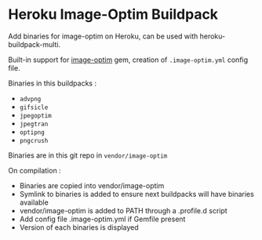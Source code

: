 # Heroku Image-Optim Buildpack

Add binaries for image-optim on Heroku, can be used with heroku-buildpack-multi.

Built-in support for [image-optim](https://github.com/toy/image_optim) gem, creation of `.image-optim.yml` config file. 

Binaries in this buildpacks :

- `advpng`
- `gifsicle`
- `jpegoptim`
- `jpegtran`
- `optipng`
- `pngcrush`

Binaries are in this git repo in `vendor/image-optim`

On compilation :

- Binaries are copied into vendor/image-optim
- Symlink to binaries is added to ensure next buildpacks will have binaries available
- vendor/image-optim is added to PATH through a .profile.d script
- Add config file .image-optim.yml if Gemfile present
- Version of each binaries is displayed



